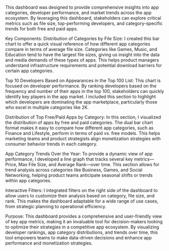 This dashboard was designed to provide comprehensive insights into app categories, developer performance, and market trends across the app ecosystem. By leveraging this dashboard, stakeholders can explore critical metrics such as file size, top-performing developers, and category-specific trends for both free and paid apps.

Key Components:
Distribution of Categories by File Size: I created this bar chart to offer a quick visual reference of how different app categories compare in terms of average file size. Categories like Games, Music, and Education tend to have the largest file sizes, giving us insight into the data and media demands of these types of apps. This helps product managers understand infrastructure requirements and potential download barriers for certain app categories.

Top 10 Developers Based on Appearances in the Top 100 List: This chart is focused on developer performance. By ranking developers based on the frequency and number of their apps in the top 100, stakeholders can quickly identify key players in the app market. I included this section to highlight which developers are dominating the app marketplace, particularly those who excel in multiple categories like 2K.

Distribution of Top Free/Paid Apps by Category: In this section, I visualized the distribution of apps by free and paid categories. The dual bar chart format makes it easy to compare how different app categories, such as Finance and Lifestyle, perform in terms of paid vs. free models. This helps marketing teams and product strategists align monetization strategies with consumer behavior trends in each category.

App Category Trends Over the Year: To provide a dynamic view of app performance, I developed a line graph that tracks several key metrics—Price, Max File Size, and Average Rank—over time. This section allows for trend analysis across categories like Business, Games, and Social Networking, helping product teams anticipate seasonal shifts or trends within app categories.

Interactive Filters: I integrated filters on the right side of the dashboard to allow users to customize their analysis based on category, file size, and rank. This makes the dashboard adaptable for a wide range of use cases, from strategic planning to operational efficiency.

Purpose:
This dashboard provides a comprehensive and user-friendly view of key app metrics, making it an invaluable tool for decision-makers looking to optimize their strategies in a competitive app ecosystem. By visualizing developer rankings, app category distributions, and trends over time, this tool empowers teams to make data-driven decisions and enhance app performance and monetization strategies.

